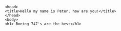 


     <head>
     <title>Hello my name is Peter, how are you!</title>
     </head>
     <body>
     <h1> Boeing 747's are the best</h1>
